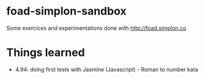 foad-simplon-sandbox
====================

Some exercices and experimentations done with http://foad.simplon.co

# Things learned

* 4.94: doing first tests with Jasmine (Javascript) - Roman to number kata

